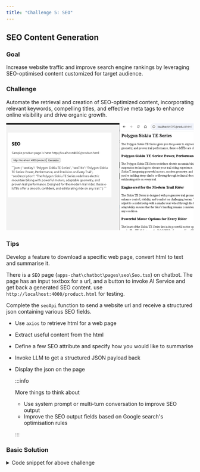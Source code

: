 ```yaml
---
title: "Challenge 5: SEO"
---
```


## SEO Content Generation​

### Goal

Increase website traffic and improve search engine rankings by leveraging SEO-optimised content customized for target audience.​

### Challenge

Automate the retrieval and creation of SEO-optimized content, incorporating relevant keywords, compelling titles, and effective meta tags to enhance online visibility and drive organic growth.​

![Challenge](images/challenge-5.png)

### Tips

Develop a feature to download a specific web page, convert html to text and summarise it.

There is a `SEO` page (`apps-chat\chatbot\pages\seo\Seo.tsx`) on chatbot. The page has an input textbox for a url, and a button to invoke AI Service and get back a generated SEO content. use `http://localhost:4000/product.html` for testing.

Complete the `seoApi` function to send a website url and receive a structured json containing various SEO fields.

- Use `axios` to retrieve html for a web page
- Extract useful content from the html
- Define a few SEO attribute and specify how you would like to summarise
- Invoke LLM to get a structured JSON payload back
- Display the json on the page

   :::info
   
   More things to think about

   - Use system prompt or multi-turn conversation to improve SEO output
   - Improve the SEO output fields based on Google search's optimisation rules

   :::

### Basic Solution


<details>
    <summary>Code snippet for above challenge</summary>
    <details>
    <summary>Don't Look! Have you tried to solve it yourself?</summary>
    <details>
    <summary>Your solution will be better than our sample answer!</summary>

    The basic solution is provided below. Feel free to expand on it to make it more interesting!
    ```

    import React, { useState } from "react";
    import { trackPromise } from "react-promise-tracker";
    import { usePromiseTracker } from "react-promise-tracker";
    import { OpenAIClient, AzureKeyCredential, Completions } from '@azure/openai';


    const Page = () => {
        const { promiseInProgress } = usePromiseTracker();
        const [seoUrl, setSeoUrl] = useState<string>();
        const [seoText, setSeoText] = useState<string>("");

        async function process() {
            if (seoUrl != null) {
                trackPromise(
                    seoApi(seoUrl)
                ).then((res) => {
                    setSeoText(res);
                }
                )
            }
        }

        async function seoApi(url): Promise<string> {
            const response = await fetch(url);
            const html = await response.text();
            console.log(html);

            var messages =
                [
                    { "role": "system", "content": "You are a helpful assistant that generate json data based on received xml. output must be json. actually generate the json, don't show me how." },
                    {
                        "role": "user", "content": [
                            {
                                "type": "text",
                                "text": "Analyse the provided html and summarise it as a json object containing the following fields  : seoKey, seoTitle, seoDescription. \r\n HTML content is here \r\n" + html
                            }
                        ]
                    }
                ];
            console.log(messages);

            const options = {
                api_version: "2024-08-01-preview"
            };

            var openai_url = "https://arg-syd-aiaaa-openai.openai.azure.com";
            var openai_key = "<API_KEY>";
            const client = new OpenAIClient(
                openai_url,
                new AzureKeyCredential(openai_key),
                options
            );
            // ?api-version=2023-12-01-preview
            const deploymentName = 'gpt4o';
            const result = await client.getChatCompletions(deploymentName, messages, {
                maxTokens: 200,
                temperature: 0.25
            });
            return result.choices[0]?.message?.content ?? '';
        }

        const updateText = (e: React.ChangeEvent<HTMLInputElement>) => {
            setSeoUrl(e.target.value);
        };

        return (
            <div className="pageContainer">
                <h2>SEO</h2>
                <p>Sample product page is here: http://localhost:4000/product.html
                </p>
                <p>
                    <input type="text" placeholder="(enter url)" onChange={updateText} />
                    <button onClick={() => process()}>Generate</button><br />
                    {
                        (promiseInProgress === true) ?
                            <span>Loading...</span>
                            :
                            null
                    }
                </p>
                <p>
                    {seoText}
                </p>
            </div>
        );
    };

    export default Page;

    ```

    </details>
    </details>

</details>